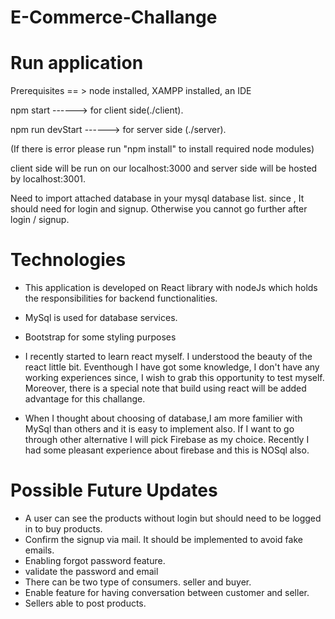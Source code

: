 # E-Commerce-Challange

Run application
====================
Prerequisites  == > node installed, XAMPP installed, an IDE

npm start         ------> for client side(./client).

npm run devStart  ------> for server side (./server).

(If there is error please run "npm install" to install required node modules)

client side will be run on our localhost:3000 and server side will be hosted by localhost:3001.

Need to import attached database in your mysql database list. since , It should need for login and signup. Otherwise you cannot go further after login / signup. 

Technologies
====================
 + This application is developed on React library with nodeJs which holds the responsibilities for backend functionalities.
 + MySql is used for database services.
 + Bootstrap for some styling purposes
 
 + I recently started to learn react myself. I understood the beauty of the react little bit. Eventhough I have got some knowledge, I don't have any working experiences since, 
   I  wish to grab this opportunity to test myself. Moreover, there is a special note that build using react will be added advantage for this challange.
 + When I thought about choosing of database,I am more familier with MySql than others and it is easy to implement also. If I want to go through other alternative I will pick      Firebase as my choice. Recently I had some pleasant experience about firebase and this is NOSql also.

Possible Future Updates
=======================
  + A user can see the products without login but should need to be logged in to buy products.
  + Confirm the signup via mail. It should be implemented to avoid fake emails.
  + Enabling forgot password feature.
  + validate the password and email
  + There can be two type of consumers. seller and buyer.
  + Enable feature for having conversation between customer and seller.
  + Sellers able to post products.
  
